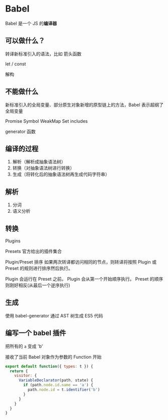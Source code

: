 # Babel
Babel 是一个 JS 的**编译器**

## 可以做什么？
转译新标准引入的语法，比如
箭头函数

let / const

解构

## 不能做什么
新标准引入的全局变量、部分原生对象新增的原型链上的方法，Babel 表示超纲了
全局变量

Promise
Symbol
WeakMap
Set
includes

generator 函数


## 编译的过程
1. 解析（解析成抽象语法树）
2. 转换（对抽象语法树进行转换）
3. 生成（将转化后的抽象语法树再生成代码字符串）


## 解析
1. 分词
2. 语义分析


## 转换
Plugins

Presets
官方给出的插件集合

Plugin/Preset 排序
如果两次转译都访问相同的节点，则转译将按照 Plugin 或 Preset 的规则进行排序然后执行。

Plugin 会运行在 Preset 之前。
Plugin 会从第一个开始顺序执行。
Preset 的顺序则刚好相反(从最后一个逆序执行)

## 生成
使用 babel-generator 通过 AST 树生成 ES5 代码


## 编写一个 babel 插件
把所有的 `a` 变成 'b'

接收了当前 Babel 对象作为参数的 Function 开始
```js
export default function({ types: t }) {
  return {
    visitor: {
      VariableDeclarator(path, state) {
        if (path.node.id.name == 'a') {
          path.node.id = t.identifier('b')
        }
      }
    }
  }
}
```